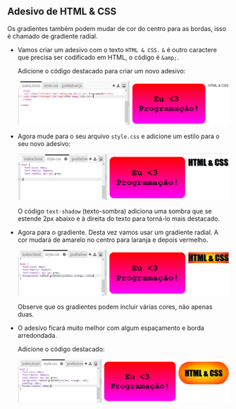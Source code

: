 ## Adesivo de HTML & CSS

Os gradientes também podem mudar de cor do centro para as bordas, isso é chamado de gradiente radial.

+ Vamos criar um adesivo com o texto `HTML & CSS.` `&` é outro caractere que precisa ser codificado em HTML, o código é `&amp;`.
    
    Adicione o código destacado para criar um novo adesivo:
    
    ![captura de tela](images/stickers-web-html.png)

+ Agora mude para o seu arquivo `style.css` e adicione um estilo para o seu novo adesivo:
    
    ![captura de tela](images/stickers-web-font.png)
    
    O código `text-shadow` (texto-sombra) adiciona uma sombra que se estende 2px abaixo e à direita do texto para torná-lo mais destacado.

+ Agora para o gradiente. Desta vez vamos usar um gradiente radial. A cor mudará de amarelo no centro para laranja e depois vermelho.
    
    ![captura de tela](images/stickers-web-gradient.png)
    
    Observe que os gradientes podem incluir várias cores, não apenas duas.

+ O adesivo ficará muito melhor com algum espaçamento e borda arredondada.
    
    Adicione o código destacado:
    
    ![screenshot](images/stickers-web-padding.png)